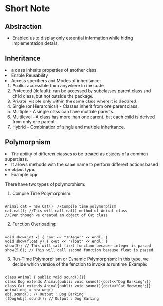 # Short Note

## Abstraction

<ul>
<li> Enabled us to display only essential information while hiding implementation details.
</ul>

## Inheritance

<li>  a class inherits properties of another class.
<li> Enable Reusability
<li> Access specifiers and Modes of inheritance:
<ol>
<li> Public: accessible from anywhere in the code </li>
<li> Protected (default): can be accessed by subclasses,parent class and child class, but not outside the package.</li>
<li> Private: visible only within the same class where it is declared. </li>

<li> Single (or Hierarchical) - Classes inherit from one parent class.</li>
<li> Multiple - A single class can have multiple parents.</li>
<li> Multilevel - A class has more than one parent, but each child is derived from only one parent.</li>
<li> Hybrid - Combination of single and multiple inheritance.</li>
</ol>


## Polymorphism

<li> The ability of different classes to be treated as objects of a common superclass.
<li> It allows methods with the same name to perform different actions based on object type.
<li> Example:cpp

There have two types of polymorphism:
1. Compile Time Polymorphism:
<pre><code>
Animal cat = new Cat(); //Compile time polymorphism
cat.eat(); //This will call eat() method of Animal class
//Even though we created an object of Cat class
</code></pre>

2. Function Overloading:
<pre><code>
void show(int x) { cout << "Integer" << endl; }
void show(float y) { cout << "Float" << endl; }
show(5); // This will call first function because integer is passed
show(5.6); // This will call second function because float is passed
</code></pre>
3. Run-Time Polymorphism or Dynamic Polymorphism:
In this type, we decide which version of the function to invoke at runtime.
Example:
<pre><code>
class Animal { public void sound(){}}
class Dog extends Animal{public void sound(){cout<<"Dog Barking";}}
class Cat extends Animal{public void sound(){cout<<"Cat Meowing";}}
Animal obj = new Dog();
obj.sound(); // Output : Dog Barking
((Dog)obj).sound(); // Output : Dog Barking
</code></pre>
 